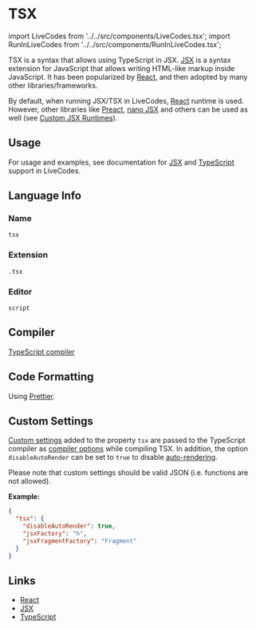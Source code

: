 # TSX

import LiveCodes from '../../src/components/LiveCodes.tsx';
import RunInLiveCodes from '../../src/components/RunInLiveCodes.tsx';

TSX is a syntax that allows using TypeScript in JSX.
[JSX](https://react.dev/learn/writing-markup-with-jsx) is a syntax extension for JavaScript that allows writing HTML-like markup inside JavaScript.
It has been popularized by [React](https://react.dev/), and then adopted by many other libraries/frameworks.

By default, when running JSX/TSX in LiveCodes, [React](https://react.dev/) runtime is used.
However, other libraries like [Preact](https://preactjs.com/), [nano JSX](https://nanojsx.io/) and others can be used as well (see [Custom JSX Runtimes](./jsx.md#custom-jsx-runtimes)).

## Usage

For usage and examples, see documentation for [JSX](./jsx.md) and [TypeScript](./typescript.md) support in LiveCodes.

## Language Info

### Name

`tsx`

### Extension

`.tsx`

### Editor

`script`

## Compiler

[TypeScript compiler](./typescript.md)

## Code Formatting

Using [Prettier](https://prettier.io/).

## Custom Settings

[Custom settings](../advanced/custom-settings.md) added to the property `tsx` are passed to the TypeScript compiler as [compiler options](https://www.typescriptlang.org/tsconfig#compilerOptions) while compiling TSX.
In addition, the option `disableAutoRender` can be set to `true` to disable [auto-rendering](#auto-rendering).

Please note that custom settings should be valid JSON (i.e. functions are not allowed).

**Example:**

```json title="Custom Settings"
{
  "tsx": {
    "disableAutoRender": true,
    "jsxFactory": "h",
    "jsxFragmentFactory": "Fragment"
  }
}
```

## Links

- [React](https://react.dev/)
- [JSX](https://react.dev/learn/writing-markup-with-jsx)
- [TypeScript](https://www.typescriptlang.org/)
